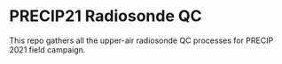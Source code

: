 # PRECIP21 Radiosonde QC
This repo gathers all the upper-air radiosonde QC processes for PRECIP 2021 field campaign.
